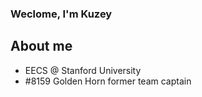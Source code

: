 ### Weclome, I'm Kuzey
## About me
  - EECS @ Stanford University
  - #8159 Golden Horn former team captain




<!--
**kuzeykantarcioglu/kuzeykantarcioglu** is a ✨ _special_ ✨ repository because its `README.md` (this file) appears on your GitHub profile.





Former projects include: 
Se
- 🔭 I’m currently working on ...
- 🌱 I’m currently learning ...
- 👯 I’m looking to collaborate on ...
- 🤔 I’m looking for help with ...
- 💬 Ask me about ...
- 📫 How to reach me: ...
- 😄 Pronouns: ...
- ⚡ Fun fact: ...
-->
